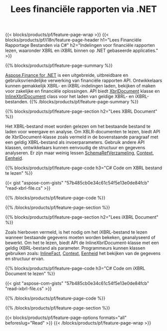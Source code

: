 ﻿---
title: Lees financiële rapporten via .NET
url: /nl/net/read/
description:  C# code om financiële rapporten in XBRL en iXBRL bestanden te lezen via de .NET bibliotheek.
---
{{< blocks/products/pf/feature-page-wrap >}}
{{< blocks/products/pf/i18n/feature-page-header h1="Lees Financiële Rapportage Bestanden via C#" h2="Indelingen voor financiële rapporten lezen, waaronder XBRL en iXBRL binnen op .NET gebaseerde applicaties." >}}

{{% blocks/products/pf/feature-page-summary %}}

[Aspose.Finance for .NET](https://products.aspose.com/finance/net/) is een uitgebreide, uitbreidbare en gebruiksvriendelijke verwerking van financiële rapporten API. Ontwikkelaars kunnen gemakkelijk XBRL- en iXBRL-indelingen laden, bekijken of maken voor zakelijke en financiële oplossingen. API biedt [XbrlDocument](https://apireference.aspose.com/finance/net/aspose.finance.xbrl/xbrldocument) klasse en  [InlineXbrlDocument](https://apireference.aspose.com/finance/net/aspose.finance.xbrl.inline/inlinexbrldocument) class voor het laden van geldige XBRL- en iXBRL-bestanden.
{{% /blocks/products/pf/feature-page-summary %}}

{{% blocks/products/pf/feature-page-section h2="Lees XBRL Document" %}}

Het XBRL-bestand moet worden gelezen om het bestaande bestand te laden voor weergave en analyse. Om XBLR-documenten te lezen, biedt API de XbrlDocument-klasse zoals vermeld in de bovenstaande paragraaf met een geldig XBRL-bestand als invoerparameters. Gebruik andere API klassen, ontwikkelaars kunnen eenvoudig de structuur en gegevens analyseren. Er zijn maar weinig lessen [SchemaRefVerzameling](https://apireference.aspose.com/finance/net/aspose.finance.xbrl/schemarefcollection), [Context](https://apireference.aspose.com/finance/net/aspose.finance.xbrl/context), [Eenheid](https://apireference.aspose.com/finance/net/aspose.finance.xbrl/unit).

{{% blocks/products/pf/feature-page-code h3="C# Code om XBRL bestand te lezen" %}}

{{< gist "aspose-com-gists" "57b485cb0e34c61c54f5e13e0de84fcb" "read-xbrl-file.cs" >}} 

{{% /blocks/products/pf/feature-page-code %}}

{{% /blocks/products/pf/feature-page-section %}}

{{% blocks/products/pf/feature-page-section h2="Lees iXBRL Document" %}}

Zoals hierboven vermeld, is het nodig om het iXBRL-bestand te lezen wanneer bestaande gegevens moeten worden bekeken, geanalyseerd of bewerkt. Om het te lezen, biedt API de InlineXbrlDocument-klasse met een geldig iXBRL-bestand als parameter. Programmeurs kunnen klassen gebruiken zoals: [InlineFact](https://apireference.aspose.com/finance/net/aspose.finance.xbrl.inline/inlinefact), [Context](https://apireference.aspose.com/finance/net/aspose.finance.xbrl/context), [Eenheid](https://apireference.aspose.com/finance/net/aspose.finance.xbrl/unit) het bekijken van de gegevens en structuur ervan. 

{{% blocks/products/pf/feature-page-code h3="C# Code om iXBRL Document te lezen" %}}

{{< gist "aspose-com-gists" "57b485cb0e34c61c54f5e13e0de84fcb" "read-ixbrl-file.cs" >}}

{{% /blocks/products/pf/feature-page-code %}}

{{% /blocks/products/pf/feature-page-section %}}

{{< blocks/products/pf/feature-page-options formats="all" beforeslug="Read" >}}
{{< /blocks/products/pf/feature-page-wrap >}}